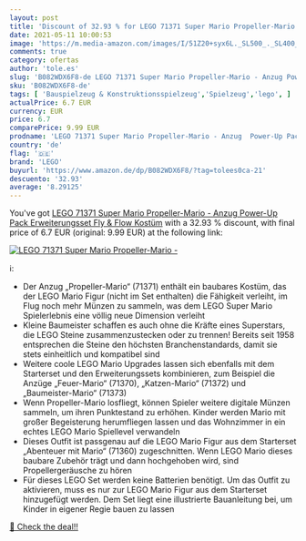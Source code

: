 ```yaml
---
layout: post
title: 'Discount of 32.93 % for LEGO 71371 Super Mario Propeller-Mario -'
date: 2021-05-11 10:00:53
image: 'https://m.media-amazon.com/images/I/51Z20+syx6L._SL500_._SL400_.jpg'
comments: true
category: ofertas
author: 'tole.es'
slug: 'B082WDX6F8-de LEGO 71371 Super Mario Propeller-Mario - Anzug Power-Up...'
sku: 'B082WDX6F8-de'
tags: [ 'Bauspielzeug & Konstruktionsspielzeug','Spielzeug','lego', ]
actualPrice: 6.7 EUR
currency: EUR
price: 6.7
comparePrice: 9.99 EUR
prodname: 'LEGO 71371 Super Mario Propeller-Mario - Anzug  Power-Up Pack Erweiterungsset  Fly & Flow Kostüm'
country: 'de'
flag: '🇩🇪'
brand: 'LEGO'
buyurl: 'https://www.amazon.de/dp/B082WDX6F8/?tag=tolees0ca-21'
descuento: '32.93'
average: '8.29125'
---
```


You've got [LEGO 71371 Super Mario Propeller-Mario - Anzug  Power-Up Pack Erweiterungsset  Fly & Flow Kostüm](https://www.amazon.de/dp/B082WDX6F8/?tag=tolees0ca-21) with a  32.93 % discount, with final price of 6.7 EUR (original: 9.99 EUR) at the following link:

[![LEGO 71371 Super Mario Propeller-Mario -](https://m.media-amazon.com/images/I/51Z20+syx6L._SL500_._SL400_.jpg)](https://www.amazon.de/dp/B082WDX6F8/?tag=tolees0ca-21)

ℹ️:

- Der Anzug „Propeller-Mario“ (71371) enthält ein baubares Kostüm, das der LEGO Mario Figur (nicht im Set enthalten) die Fähigkeit verleiht, im Flug noch mehr Münzen zu sammeln, was dem LEGO Super Mario Spielerlebnis eine völlig neue Dimension verleiht
- Kleine Baumeister schaffen es auch ohne die Kräfte eines Superstars, die LEGO Steine zusammenzustecken oder zu trennen! Bereits seit 1958 entsprechen die Steine den höchsten Branchenstandards, damit sie stets einheitlich und kompatibel sind
- Weitere coole LEGO Mario Upgrades lassen sich ebenfalls mit dem Starterset und den Erweiterungssets kombinieren, zum Beispiel die Anzüge „Feuer-Mario“ (71370), „Katzen-Mario“ (71372) und „Baumeister-Mario“ (71373)
- Wenn Propeller-Mario losfliegt, können Spieler weitere digitale Münzen sammeln, um ihren Punktestand zu erhöhen. Kinder werden Mario mit großer Begeisterung herumfliegen lassen und das Wohnzimmer in ein echtes LEGO Mario Spiellevel verwandeln
- Dieses Outfit ist passgenau auf die LEGO Mario Figur aus dem Starterset „Abenteuer mit Mario“ (71360) zugeschnitten. Wenn LEGO Mario dieses baubare Zubehör trägt und dann hochgehoben wird, sind Propellergeräusche zu hören
- Für dieses LEGO Set werden keine Batterien benötigt. Um das Outfit zu aktivieren, muss es nur zur LEGO Mario Figur aus dem Starterset hinzugefügt werden. Dem Set liegt eine illustrierte Bauanleitung bei, um Kinder in eigener Regie bauen zu lassen

[🛒 Check the deal!!](https://www.amazon.de/dp/B082WDX6F8/?tag=tolees0ca-21)
